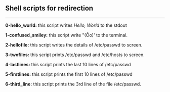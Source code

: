 ## Shell scripts for redirection
---  

__0-hello_world:__ this script writes _Hello, World_ to the stdout
  
__1-confused_smiley:__ this script write "(Ôo)' to the terminal.  

__2-hellofile:__ this script writes the details of /etc/passwd to screen.  

__3-twofiles:__ this script prints /etc/passwd and /etc/hosts to screen.  

__4-lastlines:__ this script prints the last 10 lines of /etc/passwd  

__5-firstlines:__ this script prints the first 10 lines of /etc/passwd  

__6-third_line:__ this script prints the 3rd line of the file /etc/passwd.

